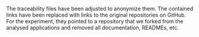 The traceability files have been adjusted to anonymize them. The contained links have been replaced with links to the original repositories on GitHub. For the experiment, they pointed to a repository that we forked from the analysed applications and removed all documentation, READMEs, etc.
